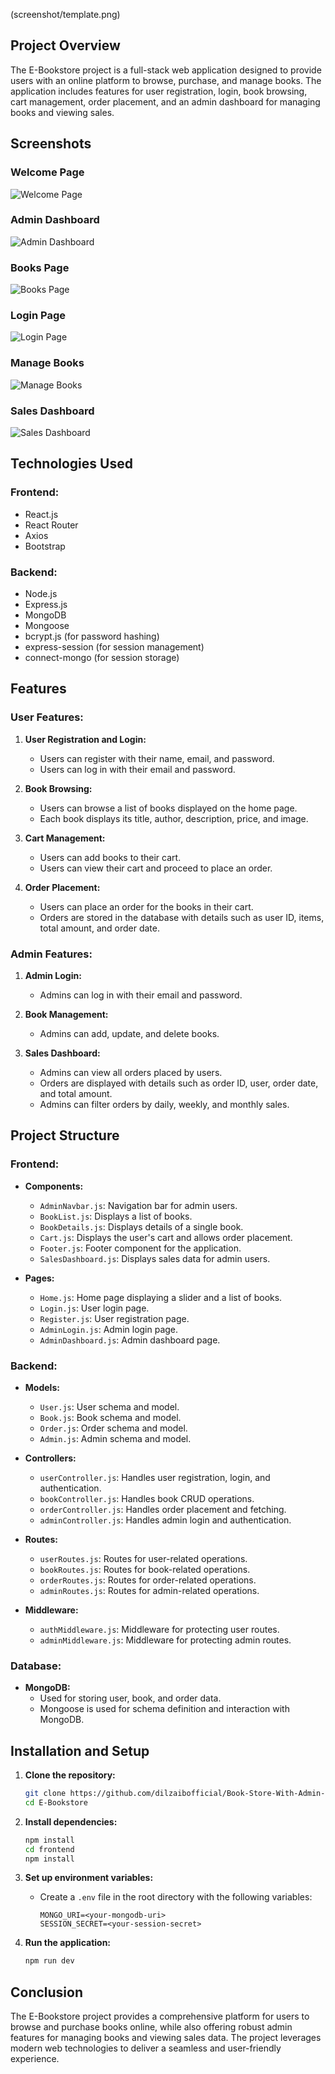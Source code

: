 (screenshot/template.png)
## Project Overview
The E-Bookstore project is a full-stack web application designed to provide users with an online platform to browse, purchase, and manage books. The application includes features for user registration, login, book browsing, cart management, order placement, and an admin dashboard for managing books and viewing sales.

## Screenshots

### Welcome Page
![Welcome Page](screenshot/welcomePage.png)

### Admin Dashboard
![Admin Dashboard](screenshot/adminDashboard.png)

### Books Page
![Books Page](screenshot/books.png)

### Login Page
![Login Page](screenshot/login.png)

### Manage Books
![Manage Books](screenshot/manageBooks.png)

### Sales Dashboard
![Sales Dashboard](screenshot/salesDashboard.png)


## Technologies Used

### Frontend:
- React.js
- React Router
- Axios
- Bootstrap

### Backend:
- Node.js
- Express.js
- MongoDB
- Mongoose
- bcrypt.js (for password hashing)
- express-session (for session management)
- connect-mongo (for session storage)

## Features

### User Features:
1. **User Registration and Login:**
   - Users can register with their name, email, and password.
   - Users can log in with their email and password.

2. **Book Browsing:**
   - Users can browse a list of books displayed on the home page.
   - Each book displays its title, author, description, price, and image.

3. **Cart Management:**
   - Users can add books to their cart.
   - Users can view their cart and proceed to place an order.

4. **Order Placement:**
   - Users can place an order for the books in their cart.
   - Orders are stored in the database with details such as user ID, items, total amount, and order date.

### Admin Features:
1. **Admin Login:**
   - Admins can log in with their email and password.

2. **Book Management:**
   - Admins can add, update, and delete books.

3. **Sales Dashboard:**
   - Admins can view all orders placed by users.
   - Orders are displayed with details such as order ID, user, order date, and total amount.
   - Admins can filter orders by daily, weekly, and monthly sales.

## Project Structure

### Frontend:
- **Components:**
  - `AdminNavbar.js`: Navigation bar for admin users.
  - `BookList.js`: Displays a list of books.
  - `BookDetails.js`: Displays details of a single book.
  - `Cart.js`: Displays the user's cart and allows order placement.
  - `Footer.js`: Footer component for the application.
  - `SalesDashboard.js`: Displays sales data for admin users.

- **Pages:**
  - `Home.js`: Home page displaying a slider and a list of books.
  - `Login.js`: User login page.
  - `Register.js`: User registration page.
  - `AdminLogin.js`: Admin login page.
  - `AdminDashboard.js`: Admin dashboard page.

### Backend:
- **Models:**
  - `User.js`: User schema and model.
  - `Book.js`: Book schema and model.
  - `Order.js`: Order schema and model.
  - `Admin.js`: Admin schema and model.

- **Controllers:**
  - `userController.js`: Handles user registration, login, and authentication.
  - `bookController.js`: Handles book CRUD operations.
  - `orderController.js`: Handles order placement and fetching.
  - `adminController.js`: Handles admin login and authentication.

- **Routes:**
  - `userRoutes.js`: Routes for user-related operations.
  - `bookRoutes.js`: Routes for book-related operations.
  - `orderRoutes.js`: Routes for order-related operations.
  - `adminRoutes.js`: Routes for admin-related operations.

- **Middleware:**
  - `authMiddleware.js`: Middleware for protecting user routes.
  - `adminMiddleware.js`: Middleware for protecting admin routes.

### Database:
- **MongoDB:**
  - Used for storing user, book, and order data.
  - Mongoose is used for schema definition and interaction with MongoDB.

## Installation and Setup

1. **Clone the repository:**
   ```bash
   git clone https://github.com/dilzaibofficial/Book-Store-With-Admin-dashboard-Mern-Stack.git
   cd E-Bookstore
   ```

2. **Install dependencies:**
   ```bash
   npm install
   cd frontend
   npm install
   ```

3. **Set up environment variables:**
   - Create a `.env` file in the root directory with the following variables:
     ```env
     MONGO_URI=<your-mongodb-uri>
     SESSION_SECRET=<your-session-secret>
     ```

4. **Run the application:**
   ```bash
   npm run dev
   ```

## Conclusion
The E-Bookstore project provides a comprehensive platform for users to browse and purchase books online, while also offering robust admin features for managing books and viewing sales data. The project leverages modern web technologies to deliver a seamless and user-friendly experience.
